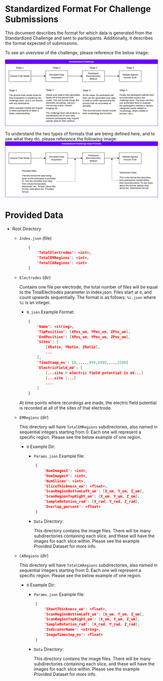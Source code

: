 # Standardized Format For Challenge Submissions

This document describes the format for which data is generated from the Standardized Challenge and sent to participants. Additionally, it describes the format expected of submissions.

To see an overview of the challenge, please reference the below image:

![Standardized Challenge Overview](Diagrams/ChallengeStructure.drawio.png)


To understand the two types of formats that are being defined here, and to see what they do, please reference the following image:
![Standardized Challenge Data Formats](Diagrams/ChallengeStructure-FormatAnnotations.drawio.png)



# Provided Data

- Root Directory

    - `Index.json` (file)
        
        ```json
            {
                'TotalElectrodes': <int>,
                'TotalEMRegions': <int>,
                'TotalCARegions': <int>
            }
        ```

    - `Electrodes` (dir)
        
        Contains one file per electrode, the total number of files will be equal to the TotalElectrodes parameter in Index.json.
        Files start at `0`, and count upwards sequentially.
        The format is as follows: `%i.json` where `%i` is an integer.

        - `0.json` Example Format:

        ```json
            {
                'Name': <string>,
                'TipPosition': [XPos_um, YPos_um, ZPos_um],
                'EndPosition': [XPos_um, YPos_um, ZPos_um],
                'Sites': [
                    [XRatio, YRatio, ZRatio],
                    ...
                ],
                'TimeStamp_ms': [0,....,999,1999,...,2299]
                'ElectricField_mV': [
                    [...site 0 electric field potential in mV...]
                    [...site 1...]
                    ...
                ]
            }
        ```

        At time points where recordings are made, the electric field potential
        is recorded at all of the sites of that electrode.



    - `EMRegions` (dir)

        This directory will have `TotalEMRegions` subdirectories, also named in sequential integers starting from 0.
        Each one will represent a specific region. 
        Please see the below example of one region.

        - `0` Example Dir:

            - `Params.json` Example file: 
            ```json
                {
                    'NumImagesX': <int>,
                    'NumImagesY': <int>,
                    'NumSlices': <int>,
                    'SliceThickness_um': <float>,
                    'ScanRegionBottomLeft_um': [X_um, Y_um, Z_um],
                    'ScanRegionTopRight_um': [X_um, Y_um, Z_um],
                    'SampleRotation_rad': [X_rad, Y_rad, Z_rad],
                    'Overlap_percent': <float>
                }
            ```

            - `Data` Directory:

                This directory contains the image files.
                There will be many subdirectories containing each slice, and these will have the images for each slice within.
                Please see the example Provided Dataset for more info.

    - `CARegions` (dir)

        This directory will have `TotalCARegions` subdirectories, also named in sequential integers starting from 0.
        Each one will represent a specific region. 
        Please see the below example of one region.

        - `0` Example Dir:

            - `Params.json` Example file: 
            ```json
                {
                    'SheetThickness_um': <float>,
                    'ScanRegionBottomLeft_um': [X_um, Y_um, Z_um],
                    'ScanRegionTopRight_um': [X_um, Y_um, Z_um],
                    'SampleRotation_rad': [X_rad, Y_rad, Z_rad],
                    'IndicatorName': <string>,
                    'ImageTimestep_ms': <float>
                }
            ```

            - `Data` Directory:

                This directory contains the image files.
                There will be many subdirectories containing each slice, and these will have the images for each slice within.
                Please see the example Provided Dataset for more info.
